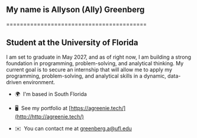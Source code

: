 ## My name is Allyson (Ally) Greenberg
=========================================

Student at the University of Florida
------------------------------------

I am set to graduate in May 2027, and as of right now, I am building a strong foundation in programming, problem-solving, and analytical thinking. My current goal is to secure an internship that will allow me to apply my programming, problem-solving, and analytical skills in a dynamic, data-driven environment.

* 🌍  I'm based in South Florida
* 🖥️  See my portfolio at [https://agreenie.tech/](http://http://agreenie.tech/)
* ✉️  You can contact me at [greenberg.a@ufl.edu](mailto:greenberg.a@ufl.edu)

  <!-- https://www.profileme.dev/create-profile -->
